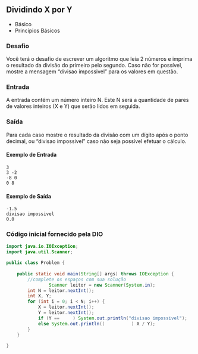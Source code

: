 ## Dividindo X por Y
* Básico
* Princípios Básicos

### Desafio
Você terá o desafio de escrever um algoritmo que leia 2 números e imprima o resultado da divisão do primeiro pelo segundo. Caso não for possível, mostre a mensagem “divisao impossivel” para os valores em questão.

### Entrada
A entrada contém um número inteiro N. Este N será a quantidade de pares de valores inteiros (X e Y) que serão lidos em seguida.

### Saída
Para cada caso mostre o resultado da divisão com um dígito após o ponto decimal, ou “divisao impossivel” caso não seja possível efetuar o cálculo.


#### Exemplo de Entrada	
~~~~
3
3 -2
-8 0
0 8
~~~~
#### Exemplo de Saída
~~~~
-1.5
divisao impossivel
0.0
~~~~


### Código inicial fornecido pela DIO

````Java
import java.io.IOException;
import java.util.Scanner;

public class Problem {
	
    public static void main(String[] args) throws IOException {
		//complete os espaços com sua solução
                Scanner leitor = new Scanner(System.in);
		int N = leitor.nextInt();
		int X, Y;
		for (int i = 0; i < N; i++) {
			X = leitor.nextInt();
			Y = leitor.nextInt();
			if (Y ==     ) System.out.println("divisao impossivel");
			else System.out.println((          ) X / Y);
		}
    }
	
}
````

